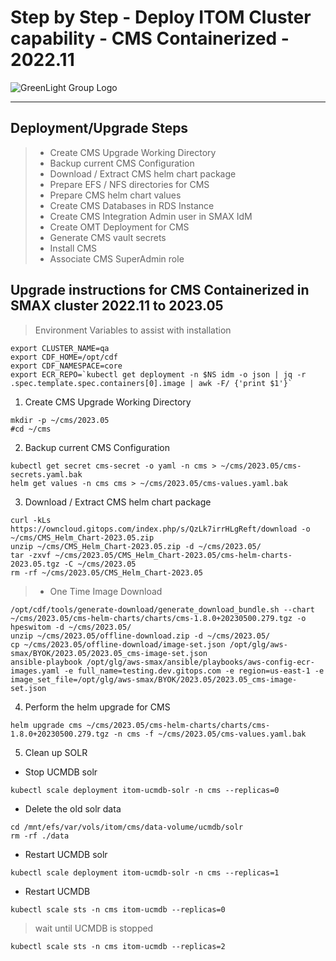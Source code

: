 # Step by Step - Deploy ITOM Cluster capability - CMS Containerized - 2022.11
![GreenLight Group Logo](https://assets.website-files.com/5ebcb9396faf10d8f7644479/5ed6a066891af295a039860f_GLGLogolrg-p-500.png)

---

## Deployment/Upgrade Steps
> - Create CMS Upgrade Working Directory
> - Backup current CMS Configuration
> - Download / Extract CMS helm chart package
> - Prepare EFS / NFS directories for CMS
> - Prepare CMS helm chart values
> - Create CMS Databases in RDS Instance
> - Create CMS Integration Admin user in SMAX IdM
> - Create OMT Deployment for CMS
> - Generate CMS vault secrets
> - Install CMS
> - Associate CMS SuperAdmin role

## Upgrade instructions for CMS Containerized in SMAX cluster 2022.11 to 2023.05

> Environment Variables to assist with installation
```
export CLUSTER_NAME=qa
export CDF_HOME=/opt/cdf
export CDF_NAMESPACE=core
export ECR_REPO=`kubectl get deployment -n $NS idm -o json | jq -r .spec.template.spec.containers[0].image | awk -F/ {'print $1'}`
```

1. Create CMS Upgrade Working Directory
```
mkdir -p ~/cms/2023.05
#cd ~/cms
```

2. Backup current CMS Configuration
```
kubectl get secret cms-secret -o yaml -n cms > ~/cms/2023.05/cms-secrets.yaml.bak
helm get values -n cms cms > ~/cms/2023.05/cms-values.yaml.bak
```

3. Download / Extract CMS helm chart package  
```
curl -kLs https://owncloud.gitops.com/index.php/s/QzLk7irrHLgReft/download -o ~/cms/CMS_Helm_Chart-2023.05.zip
unzip ~/cms/CMS_Helm_Chart-2023.05.zip -d ~/cms/2023.05/
tar -zxvf ~/cms/2023.05/CMS_Helm_Chart-2023.05/cms-helm-charts-2023.05.tgz -C ~/cms/2023.05
rm -rf ~/cms/2023.05/CMS_Helm_Chart-2023.05
```

> - One Time Image Download
```
/opt/cdf/tools/generate-download/generate_download_bundle.sh --chart ~/cms/2023.05/cms-helm-charts/charts/cms-1.8.0+20230500.279.tgz -o hpeswitom -d ~/cms/2023.05/
unzip ~/cms/2023.05/offline-download.zip -d ~/cms/2023.05/
cp ~/cms/2023.05/offline-download/image-set.json /opt/glg/aws-smax/BYOK/2023.05/2023.05_cms-image-set.json
ansible-playbook /opt/glg/aws-smax/ansible/playbooks/aws-config-ecr-images.yaml -e full_name=testing.dev.gitops.com -e region=us-east-1 -e image_set_file=/opt/glg/aws-smax/BYOK/2023.05/2023.05_cms-image-set.json
```

4. Perform the helm upgrade for CMS
```
helm upgrade cms ~/cms/2023.05/cms-helm-charts/charts/cms-1.8.0+20230500.279.tgz -n cms -f ~/cms/2023.05/cms-values.yaml.bak
```

5. Clean up SOLR  
- Stop UCMDB solr  
```
kubectl scale deployment itom-ucmdb-solr -n cms --replicas=0
```

- Delete the old solr data
```
cd /mnt/efs/var/vols/itom/cms/data-volume/ucmdb/solr
rm -rf ./data
```

- Restart UCMDB solr
```
kubectl scale deployment itom-ucmdb-solr -n cms --replicas=1
```

- Restart UCMDB
```
kubectl scale sts -n cms itom-ucmdb --replicas=0
```
> wait until UCMDB is stopped
```
kubectl scale sts -n cms itom-ucmdb --replicas=2
```